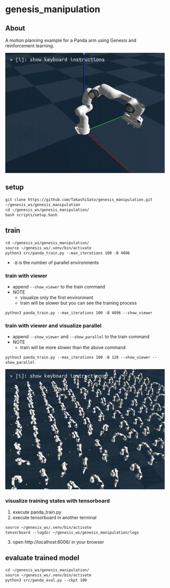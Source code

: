 # genesis_manipulation

## About

A motion planning example for a Panda arm using Genesis and reinforcement learning.

![eval](https://raw.githubusercontent.com/TakashiSato/genesis_manipulation/refs/heads/main/imgs/eval.gif)

## setup
```
git clone https://github.com/TakashiSato/genesis_manipulation.git ~/genesis_ws/genesis_manipulation
cd ~/genesis_ws/genesis_manipulation/
bash scripts/setup.bash
```

## train

```
cd ~/genesis_ws/genesis_manipulation/
source ~/genesis_ws/.venv/bin/activate
python3 src/panda_train.py --max_iterations 100 -B 4096
```

- `-B` is the number of parallel environments

### train with viewer

- append `--show_viewer` to the train command
- NOTE
  - visualize only the first environment
  - train will be slower but you can see the training process

```
python3 panda_train.py --max_iterations 100 -B 4096 --show_viewer
```

### train with viewer and visualize parallel

- append `--show_viewer` and `--show_parallel` to the train command
- NOTE
  - train will be more slower than the above command

```
python3 panda_train.py --max_iterations 100 -B 128 --show_viewer --show_parallel
```

![train_parallel](https://raw.githubusercontent.com/TakashiSato/genesis_manipulation/refs/heads/main/imgs/train_parallel.gif)

### visualize training states with tensorboard

1. execute panda_train.py
2. execute tensorboard in another terminal
  ```
  source ~/genesis_ws/.venv/bin/activate
  tensorboard --logdir ~/genesis_ws/genesis_manipulation/logs
  ```
3. open http://localhost:6006/ in your browser


## evaluate trained model

```
cd ~/genesis_ws/genesis_manipulation/
source ~/genesis_ws/.venv/bin/activate
python3 src/panda_eval.py --ckpt 100
```